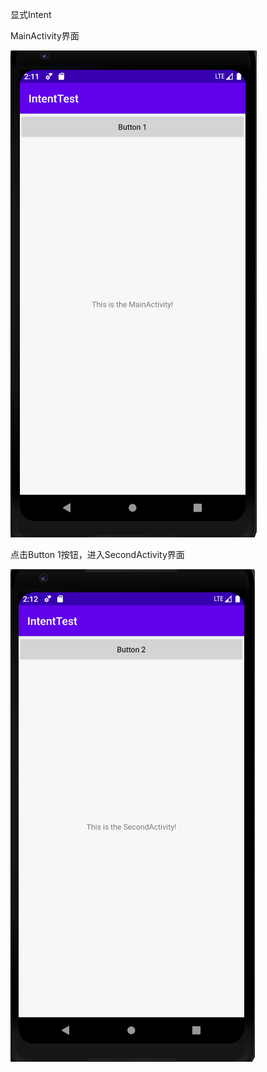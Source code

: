 显式Intent

MainActivity界面

![image-20201115221128210](imageLab_7/image-20201115221128210.png)

点击Button 1按钮，进入SecondActivity界面

![image-20201115221217834](imageLab_7/image-20201115221217834.png)